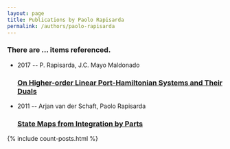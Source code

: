 ```yaml
---
layout: page
title: Publications by Paolo Rapisarda
permalink: /authors/paolo-rapisarda
---
```


<h3 id="number-posts">There are ... items referenced.</h3>
<ul class="post-list">
<li><span class='post-meta'>2017 -- P. Rapisarda, J.C. Mayo Maldonado</span><h3><a class='post-link' href="{{ site.baseurl }}/on-higher-order-linear-port-hamiltonian-systems-and-their-duals">On Higher-order Linear Port-Hamiltonian Systems and Their Duals</a></h3></li>
<li><span class='post-meta'>2011 -- Arjan van der Schaft, Paolo Rapisarda</span><h3><a class='post-link' href="{{ site.baseurl }}/state-maps-from-integration-by-parts">State Maps from Integration by Parts</a></h3></li>

</ul>
{% include count-posts.html %}
